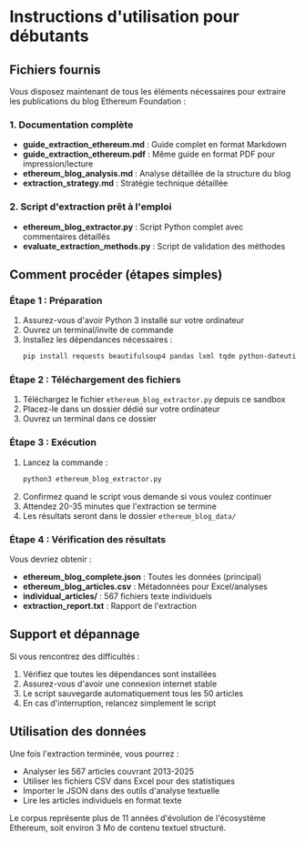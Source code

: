# Instructions d'utilisation pour débutants

## Fichiers fournis

Vous disposez maintenant de tous les éléments nécessaires pour extraire les publications du blog Ethereum Foundation :

### 1. Documentation complète
- **guide_extraction_ethereum.md** : Guide complet en format Markdown
- **guide_extraction_ethereum.pdf** : Même guide en format PDF pour impression/lecture
- **ethereum_blog_analysis.md** : Analyse détaillée de la structure du blog
- **extraction_strategy.md** : Stratégie technique détaillée

### 2. Script d'extraction prêt à l'emploi
- **ethereum_blog_extractor.py** : Script Python complet avec commentaires détaillés
- **evaluate_extraction_methods.py** : Script de validation des méthodes

## Comment procéder (étapes simples)

### Étape 1 : Préparation
1. Assurez-vous d'avoir Python 3 installé sur votre ordinateur
2. Ouvrez un terminal/invite de commande
3. Installez les dépendances nécessaires :
   ```bash
   pip install requests beautifulsoup4 pandas lxml tqdm python-dateutil
   ```

### Étape 2 : Téléchargement des fichiers
1. Téléchargez le fichier `ethereum_blog_extractor.py` depuis ce sandbox
2. Placez-le dans un dossier dédié sur votre ordinateur
3. Ouvrez un terminal dans ce dossier

### Étape 3 : Exécution
1. Lancez la commande :
   ```bash
   python3 ethereum_blog_extractor.py
   ```
2. Confirmez quand le script vous demande si vous voulez continuer
3. Attendez 20-35 minutes que l'extraction se termine
4. Les résultats seront dans le dossier `ethereum_blog_data/`

### Étape 4 : Vérification des résultats
Vous devriez obtenir :
- **ethereum_blog_complete.json** : Toutes les données (principal)
- **ethereum_blog_articles.csv** : Métadonnées pour Excel/analyses
- **individual_articles/** : 567 fichiers texte individuels
- **extraction_report.txt** : Rapport de l'extraction

## Support et dépannage

Si vous rencontrez des difficultés :
1. Vérifiez que toutes les dépendances sont installées
2. Assurez-vous d'avoir une connexion internet stable
3. Le script sauvegarde automatiquement tous les 50 articles
4. En cas d'interruption, relancez simplement le script

## Utilisation des données

Une fois l'extraction terminée, vous pourrez :
- Analyser les 567 articles couvrant 2013-2025
- Utiliser les fichiers CSV dans Excel pour des statistiques
- Importer le JSON dans des outils d'analyse textuelle
- Lire les articles individuels en format texte

Le corpus représente plus de 11 années d'évolution de l'écosystème Ethereum, soit environ 3 Mo de contenu textuel structuré.

